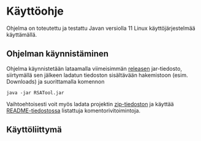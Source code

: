 # Käyttöohje

Ohjelma on toteutettu ja testattu Javan versiolla 11 Linux käyttöjärjestelmää käyttämällä.

## Ohjelman käynnistäminen

Ohjelma käynnistetään lataamalla viimeisimmän [releasen](https://github.com/asianomainen/RSA-Encrypt-Decrypt-KeyGen-tiralabra/releases/tag/v.1.0) jar-tiedosto, siirtymällä sen jälkeen ladatun tiedoston sisältävään hakemistoon (esim. Downloads) ja suorittamalla komennon 
```
java -jar RSATool.jar
```
Vaihtoehtoisesti voit myös ladata projektin [zip-tiedoston](https://github.com/asianomainen/RSA-Encrypt-Decrypt-KeyGen-tiralabra/archive/refs/heads/main.zip) ja käyttää [README-tiedostossa](https://github.com/asianomainen/RSA-Encrypt-Decrypt-KeyGen-tiralabra/blob/main/README.md) listattuja komentorivitoimintoja.

## Käyttöliittymä


